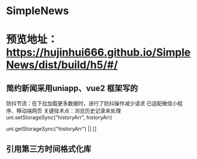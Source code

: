 # SimpleNews
# 预览地址：https://hujinhui666.github.io/SimpleNews/dist/build/h5/#/
## 简约新闻采用uniapp、vue2 框架写的

防抖节流：在下拉加载更多数据时，进行了防抖操作减少请求
已适配微信小程序、移动端网页
关键技术点：浏览历史记录来处理
uni.setStorageSync("historyArr", historyArr)

uni.getStorageSync("historyArr") || []
## 引用第三方时间格式化库
